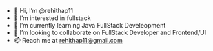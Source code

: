 - 👋 Hi, I’m @rehithap11
- 👀 I’m interested in fullstack
- 🌱 I’m currently learning Java FullStack Develeopment
- 💞️ I’m looking to collaborate on FullStack Developer and Frontend/UI
- 📫 Reach me at rehithap11@gmail.com 

<!---
rehithap11/rehithap11 is a ✨ special ✨ repository because its `README.md` (this file) appears on your GitHub profile.
You can click the Preview link to take a look at your changes.
--->
